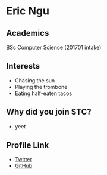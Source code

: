 # Eric Ngu

## Academics

BSc Computer Science (201701 intake)

## Interests

- Chasing the sun
- Playing the trombone
- Eating half-eaten tacos

## Why did you join STC?

- yeet

## Profile Link

- [Twitter](https://twitter.com/potateros)
- [GitHub](https://github.com/potateros)
